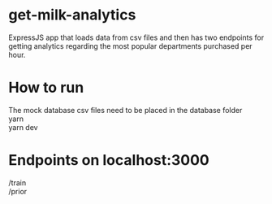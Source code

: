 # get-milk-analytics
ExpressJS app that loads data from csv files and then has two endpoints for getting analytics regarding the most popular departments purchased per hour.

# How to run
The mock database csv files need to be placed in the database folder<br>
yarn<br>
yarn dev

# Endpoints on localhost:3000
/train<br>
/prior
